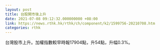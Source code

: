 ```yaml
---
layout: post
title: 台股開市後上升
date: 2021-07-08 09:12:32.000000000 +08:00
link: https://news.rthk.hk/rthk/ch/component/k2/1599756-20210708.htm
categories: rthk
---
```


台灣股市上升。加權指數較早時報17904點，升54點，升幅0.3%。
